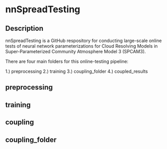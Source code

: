 # nnSpreadTesting

## Description

nnSpreadTesting is a GitHub respository for conducting large-scale online tests of neural network parameterizations for Cloud Resolving Models in Super-Parameterized Community Atmosphere Model 3 (SPCAM3). 

There are four main folders for this online-testing pipeline:

1.) preprocessing
2.) training
3.) coupling_folder
4.) coupled_results

## preprocessing

## training

## coupling

## coupling_folder
